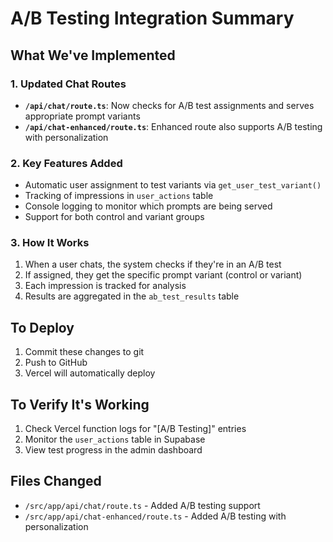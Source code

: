 # A/B Testing Integration Summary

## What We've Implemented

### 1. Updated Chat Routes

- **`/api/chat/route.ts`**: Now checks for A/B test assignments and serves appropriate prompt variants
- **`/api/chat-enhanced/route.ts`**: Enhanced route also supports A/B testing with personalization

### 2. Key Features Added

- Automatic user assignment to test variants via `get_user_test_variant()`
- Tracking of impressions in `user_actions` table
- Console logging to monitor which prompts are being served
- Support for both control and variant groups

### 3. How It Works

1. When a user chats, the system checks if they're in an A/B test
2. If assigned, they get the specific prompt variant (control or variant)
3. Each impression is tracked for analysis
4. Results are aggregated in the `ab_test_results` table

## To Deploy

1. Commit these changes to git
2. Push to GitHub
3. Vercel will automatically deploy

## To Verify It's Working

1. Check Vercel function logs for "[A/B Testing]" entries
2. Monitor the `user_actions` table in Supabase
3. View test progress in the admin dashboard

## Files Changed

- `/src/app/api/chat/route.ts` - Added A/B testing support
- `/src/app/api/chat-enhanced/route.ts` - Added A/B testing with personalization
